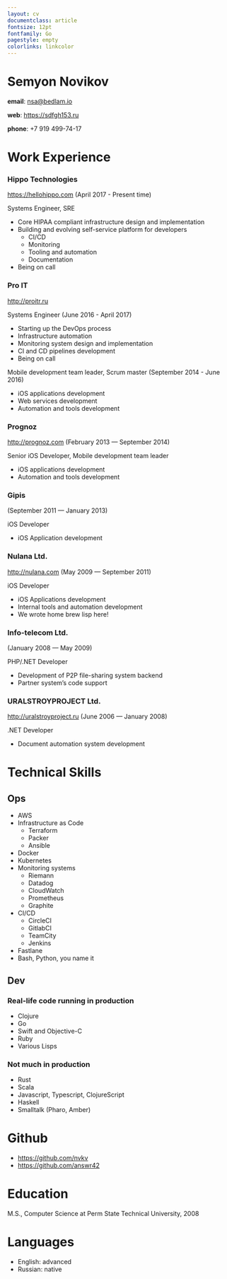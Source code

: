 ```yaml
---
layout: cv
documentclass: article
fontsize: 12pt
fontfamily: Go
pagestyle: empty
colorlinks: linkcolor
---
```


Semyon Novikov
===========

**email**: <nsa@bedlam.io>

**web**: <https://sdfgh153.ru>

**phone**: +7 919 499-74-17

# Work Experience

### Hippo Technologies
<https://hellohippo.com> (April 2017 - Present time)

Systems Engineer, SRE

- Core HIPAA compliant infrastructure design and implementation
- Building and evolving self-service platform for developers
  - CI/CD
  - Monitoring
  - Tooling and automation
  - Documentation
- Being on call

### Pro IT
<http://proitr.ru>

Systems Engineer (June 2016 - April 2017)

- Starting up the DevOps process
- Infrastructure automation
- Monitoring system design and implementation
- CI and CD pipelines development
- Being on call

Mobile development team leader, Scrum master (September 2014 - June 2016)

- iOS applications development
- Web services development
- Automation and tools development

### Prognoz
<http://prognoz.com> (February 2013 — September 2014)

Senior iOS Developer, Mobile development team leader

- iOS applications development
- Automation and tools development

### Gipis
(September 2011 — January 2013)

iOS Developer

- iOS Application development

### Nulana Ltd.
<http://nulana.com> (May 2009 — September 2011)

iOS Developer

- iOS Applications development
- Internal tools and automation development
- We wrote home brew lisp here!

### Info-telecom Ltd.
(January 2008 — May 2009)

PHP/.NET Developer

- Development of P2P file-sharing system backend
- Partner system’s code support

### URALSTROYPROJECT Ltd.
<http://uralstroyproject.ru> (June 2006 — January 2008)

.NET Developer

- Document automation system development

# Technical Skills

## Ops

- AWS
- Infrastructure as Code
  - Terraform
  - Packer
  - Ansible
- Docker
- Kubernetes
- Monitoring systems
  - Riemann
  - Datadog
  - CloudWatch
  - Prometheus
  - Graphite
- CI/CD
  - CircleCI
  - GitlabCI
  - TeamCity
  - Jenkins
- Fastlane
- Bash, Python, you name it

## Dev

### Real-life code running in production

- Clojure
- Go
- Swift and Objective-C
- Ruby
- Various Lisps

### Not much in production

- Rust
- Scala
- Javascript, Typescript, ClojureScript
- Haskell
- Smalltalk (Pharo, Amber)

# Github

- <https://github.com/nvkv>
- <https://github.com/answr42>

# Education
M.S., Computer Science at Perm State Technical University, 2008

# Languages

- English: advanced
- Russian: native
